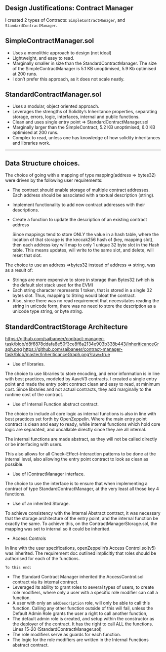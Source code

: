 <h2>Design Justifications: Contract Manager</h2>


I created 2 types of Contracts: `SimpleContractManager`, and `StandardContractManager`.

<h2>SimpleContractManager.sol</h2>




* Uses a monolithic approach to design (not ideal)
* Lightweight, and easy to read.
* Marginally smaller in size than the StandardContractManager. The size of the SimpleContractManager is 5.1 KB unoptimised, 5.9 Kb optimised at 200 runs.
* I don’t prefer this approach, as it does not scale neatly.

<h2>StandardContractManager.sol</h2>




* Uses a modular, object oriented approach.
* Leverages the strengths of Solidity’s Inheritance properties, separating storage, errors, logic, interfaces, internal and public functions.
* Clean and uses single entry point => StandardContractManager.sol
* Marginally larger than the SimpleContract, 5.2 KB unoptimised, 6.0 KB optimised at 200 runs.
* Complex to read, unless one has knowledge of how solidity inheritances and libraries work.

---


<h2>Data Structure choices.</h2>


The choice of going with a mapping of type mapping(address => bytes32) were driven by the following user requirements:



* The contract should enable storage of multiple contract addresses. Each address should be associated with a textual description (string).
* Implement functionality to add new contract addresses with their descriptions.
* Create a function to update the description of an existing contract address

    Since mappings tend to store ONLY the value in a hash table, where the location of that storage is the keccak256 hash of (key, mapping slot), then each address key will map to only 1 unique 32 byte slot in the Hash table. This means updates, will write to the same slot, and delete, will reset that slot.


The choice to use an address =>bytes32 instead of address => string, was as a result of:



* Strings are more expensive to store in storage than Bytes32 (which is the default slot stack used for the EVM)
* Each string character represents 1 token, that is stored in a single 32 bytes slot. Thus, mapping to String would bloat the contract.
* Also, since there was no read requirement that necessitates reading the string in unicode form, there was no need to store the description as a unicode type string, or byte string.

<h2>StandardContractStorage Architecture</h2>

https://github.com/saibaneer/contract-manager-task/blob/d8f6878ddafa8e50f3ce8f6a2134e903b338b443/InheriticanceGraph.png
https://github.com/saibaneer/contract-manager-task/blob/master/InheriticanceGraph.png?raw=true

* Use of libraries. 

The choice to use libraries to store encoding, and error information is in line with best practices, modeled by AaveV3 contracts. I created a single entry point and made the entry point contract clean and easy to read, at minimum cost. Since libraries and not actual contracts, they add marginally to the runtime cost of the contract.

* Use of Internal Function abstract contract. 

The choice to include all core logic as internal functions is also in line with best practices set forth by OpenZeppelin. Where the main entry point contract is clean and easy to ready, while internal functions which hold core logic are separated, and uncallable directly since they are all internal. 


The internal functions are made abstract, as they will not be called directly or be interfacing with users. 


This also allows for all Check-Effect-Interaction patterns to be done at the internal level, also allowing the entry point contract to look as clean as possible.

* Use of IContractManager interface. 

The choice to use the interface is to ensure that when implementing a contract of type StandardContractManager, at the very least all those key 4 functions.

* Use of an inherited Storage. 

To achieve consistency with the Internal Abstract contract, it was necessary that the storage architecture of the entry point, and the internal function be exactly the same. To achieve this, on the ContractManagerStorage.sol, the mapping was set to internal so it could be inherited.

* Access Controls

In line with the user specifications, openZeppelin’s Access Control.sol(v5) was inherited. The requirement doc outlined implicitly that roles should be authorised for each of the functions.


    To this end:

* The Standard Contract Manager inherited the AccessControl.sol contract via its internal contract.
* Leveraged its ability to grant roles to several types of users, to create role modifiers, where only a user with a specific role modifier can call a function.
* A user with only an `addDescription` role, will only be able to call this function. Calling any other function outside of this will fail, unless the Default Admin Role grants the user a right to call another function,
* The default admin role is created, and setup within the constructor as the deployer of the contract. It has the right to call ALL the functions. Lines 15-20 (StandardContractManager.sol)
* The role modifiers serve as guards for each function.
* The logic for the role modifiers are written in the Internal Functions abstract contract.
